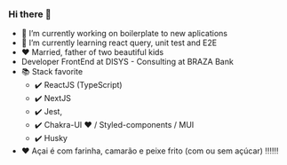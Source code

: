 ### Hi there 👋

- 🔭 I’m currently working on boilerplate to new aplications
- 🌱 I’m currently learning react query, unit test and E2E
- :heart: Married, father of two beautiful kids
- Developer FrontEnd at DISYS - Consulting at BRAZA Bank
- :books: Stack favorite
  * :heavy_check_mark: ReactJS (TypeScript)
  * :heavy_check_mark: NextJS
  * :heavy_check_mark: Jest,
  * :heavy_check_mark: Chakra-UI :heart: / Styled-components / MUI
  * :heavy_check_mark: Husky
-  :heart: Açai é com farinha, camarão e peixe frito (com ou sem açúcar) :bangbang::bangbang::bangbang:

